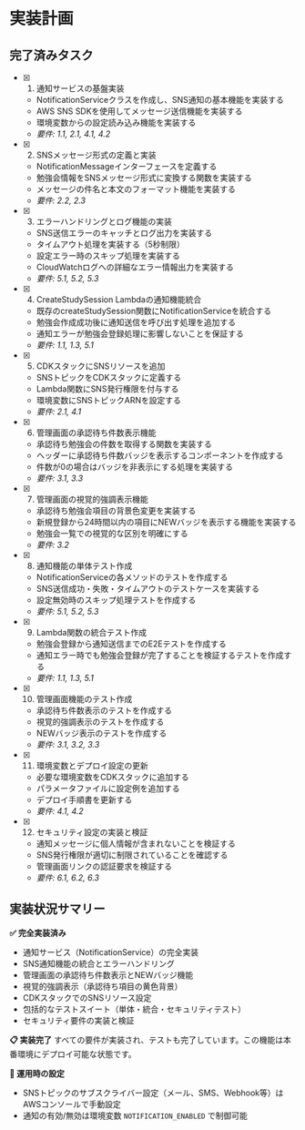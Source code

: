 # 実装計画

## 完了済みタスク

- [x] 1. 通知サービスの基盤実装
  - NotificationServiceクラスを作成し、SNS通知の基本機能を実装する
  - AWS SNS SDKを使用してメッセージ送信機能を実装する
  - 環境変数からの設定読み込み機能を実装する
  - _要件: 1.1, 2.1, 4.1, 4.2_

- [x] 2. SNSメッセージ形式の定義と実装
  - NotificationMessageインターフェースを定義する
  - 勉強会情報をSNSメッセージ形式に変換する関数を実装する
  - メッセージの件名と本文のフォーマット機能を実装する
  - _要件: 2.2, 2.3_

- [x] 3. エラーハンドリングとログ機能の実装
  - SNS送信エラーのキャッチとログ出力を実装する
  - タイムアウト処理を実装する（5秒制限）
  - 設定エラー時のスキップ処理を実装する
  - CloudWatchログへの詳細なエラー情報出力を実装する
  - _要件: 5.1, 5.2, 5.3_

- [x] 4. CreateStudySession Lambdaの通知機能統合
  - 既存のcreateStudySession関数にNotificationServiceを統合する
  - 勉強会作成成功後に通知送信を呼び出す処理を追加する
  - 通知エラーが勉強会登録処理に影響しないことを保証する
  - _要件: 1.1, 1.3, 5.1_

- [x] 5. CDKスタックにSNSリソースを追加
  - SNSトピックをCDKスタックに定義する
  - Lambda関数にSNS発行権限を付与する
  - 環境変数にSNSトピックARNを設定する
  - _要件: 2.1, 4.1_

- [x] 6. 管理画面の承認待ち件数表示機能
  - 承認待ち勉強会の件数を取得する関数を実装する
  - ヘッダーに承認待ち件数バッジを表示するコンポーネントを作成する
  - 件数が0の場合はバッジを非表示にする処理を実装する
  - _要件: 3.1, 3.3_

- [x] 7. 管理画面の視覚的強調表示機能
  - 承認待ち勉強会項目の背景色変更を実装する
  - 新規登録から24時間以内の項目にNEWバッジを表示する機能を実装する
  - 勉強会一覧での視覚的な区別を明確にする
  - _要件: 3.2_

- [x] 8. 通知機能の単体テスト作成
  - NotificationServiceの各メソッドのテストを作成する
  - SNS送信成功・失敗・タイムアウトのテストケースを実装する
  - 設定無効時のスキップ処理テストを作成する
  - _要件: 5.1, 5.2, 5.3_

- [x] 9. Lambda関数の統合テスト作成
  - 勉強会登録から通知送信までのE2Eテストを作成する
  - 通知エラー時でも勉強会登録が完了することを検証するテストを作成する
  - _要件: 1.1, 1.3, 5.1_

- [x] 10. 管理画面機能のテスト作成
  - 承認待ち件数表示のテストを作成する
  - 視覚的強調表示のテストを作成する
  - NEWバッジ表示のテストを作成する
  - _要件: 3.1, 3.2, 3.3_

- [x] 11. 環境変数とデプロイ設定の更新
  - 必要な環境変数をCDKスタックに追加する
  - パラメータファイルに設定例を追加する
  - デプロイ手順書を更新する
  - _要件: 4.1, 4.2_

- [x] 12. セキュリティ設定の実装と検証
  - 通知メッセージに個人情報が含まれないことを検証する
  - SNS発行権限が適切に制限されていることを確認する
  - 管理画面リンクの認証要求を検証する
  - _要件: 6.1, 6.2, 6.3_

## 実装状況サマリー

**✅ 完全実装済み**

- 通知サービス（NotificationService）の完全実装
- SNS通知機能の統合とエラーハンドリング
- 管理画面の承認待ち件数表示とNEWバッジ機能
- 視覚的強調表示（承認待ち項目の黄色背景）
- CDKスタックでのSNSリソース設定
- 包括的なテストスイート（単体・統合・セキュリティテスト）
- セキュリティ要件の実装と検証

**📋 実装完了**
すべての要件が実装され、テストも完了しています。この機能は本番環境にデプロイ可能な状態です。

**🔧 運用時の設定**

- SNSトピックのサブスクライバー設定（メール、SMS、Webhook等）はAWSコンソールで手動設定
- 通知の有効/無効は環境変数 `NOTIFICATION_ENABLED` で制御可能
